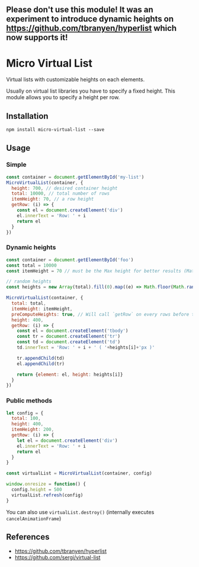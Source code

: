 ## Please don't use this module! It was an experiment to introduce dynamic heights on https://github.com/tbranyen/hyperlist  which now supports it!

Micro Virtual List
==================

Virtual lists with customizable heights on each elements.

Usually on virtual list libraries you have to specify a fixed height. This module allows you to specify a height per row.

## Installation

```
npm install micro-virtual-list --save
```

## Usage

### Simple

```javascript
const container = document.getElementById('my-list')
MicroVirtualList(container, {
  height: 700, // desired container height
  total: 10000, // total number of rows
  itemHeight: 70, // a row height
  getRow: (i) => {
    const el = document.createElement('div')
    el.innerText = 'Row: ' + i
    return el
  }
})
```

### Dynamic heights

```javascript
const container = document.getElementById('foo')
const total = 10000
const itemHeight = 70 // must be the Max height for better results (Math.max.apply(null, heightsArray))

// random heights
const heights = new Array(total).fill(0).map((e) => Math.floor(Math.random() * (20 - 70) + 70))

MicroVirtualList(container, {
  total: total,
  itemHeight: itemHeight,
  preComputeHeights: true, // Will call `getRow` on every rows before the first render to find out heights
  height: 400,
  getRow: (i) => {
    const el = document.createElement('tbody')
    const tr = document.createElement('tr')
    const td = document.createElement('td')
    td.innerText = 'Row: ' + i + ' ( '+heights[i]+'px )'

    tr.appendChild(td)
    el.appendChild(tr)

    return {element: el, height: heights[i]}
  }
})
```

### Public methods

```javascript
let config = {
  total: 100,
  height: 400,
  itemHeight: 200,
  getRow: (i) => {
    let el = document.createElement('div')
    el.innerText = 'Row: ' + i
    return el
  }
}

const virtualList = MicroVirtualList(container, config)

window.onresize = function() {
  config.height = 500
  virtualList.refresh(config)
}
```

You can also use `virtualList.destroy()` (internally executes `cancelAnimationFrame`)

## References

- https://github.com/tbranyen/hyperlist
- https://github.com/sergi/virtual-list

